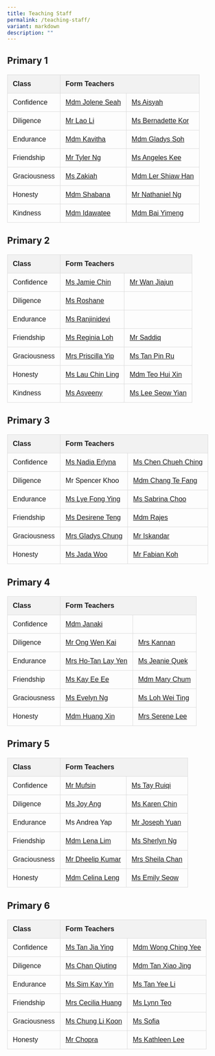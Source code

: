 ```yaml
---
title: Teaching Staff
permalink: /teaching-staff/
variant: markdown
description: ""
---
```

<style>
    table {
      border-collapse: collapse;
      width: 100%;
      font-family: sans-serif;
    }
    th, td {
      border: 1px solid #ddd;
      padding: 12px;
      text-align: left;
    }
    th {
      background-color: #f2f2f2;
      font-weight: bold;
    }
    h2 {
      margin-bottom: 20px; /* Add spacing below the heading */
    }
  </style>



<h2>Primary 1</h2>

<table>
  <tbody><tr>
    <th>Class</th>
    <th colspan="2">Form Teachers</th>
  </tr>
  <tr>
    <td>Confidence</td>
    <td><a href="mailto:seah_shi_hui_jolene@schools.gov.sg">Mdm Jolene Seah</a></td>
    <td><a href="mailto:irniaisyah_mohamed_ambri@schools.gov.sg">Ms Aisyah</a></td>
  </tr>
  <tr>
    <td>Diligence</td>
    <td><a href="mailto:lao_li@schools.gov.sg">Mr Lao Li</a></td>
    <td><a href="mailto:Kor_Hong_Yin_Bernadette@schools.gov.sg">Ms Bernadette Kor</a></td>
  </tr>
  <tr>
    <td>Endurance</td>
    <td><a href="mailto:kasinathan_vadivaloo_kavitha@schools.gov.sg">Mdm Kavitha</a></td>
    <td><a href="mailto:soh_kang_hwee_gladys@schools.gov.sg">Mdm Gladys Soh</a></td>
  </tr>
  <tr>
    <td>Friendship</td>
    <td><a href="mailto:ng_min_yu_tyler@schools.gov.sg">Mr Tyler Ng</a></td>
    <td><a href="mailto:kee_angeles@schools.gov.sg">Ms Angeles Kee</a></td>
  </tr>
  <tr>
    <td>Graciousness</td>
    <td><a href="mailto:zakiah_kassim@schools.gov.sg">Ms Zakiah</a></td>
    <td><a href="mailto:Ler_Shiaw_Han@schools.gov.sg">Mdm Ler Shiaw Han</a></td>
  </tr>
  <tr>
    <td>Honesty</td>
    <td><a href="mailto:nurjhana_shabana_musa_bharooch@schools.gov.sg">Mdm Shabana</a></td>
    <td><a href="mailto:ng_jun_ting_Nathaniel@schools.gov.sg">Mr Nathaniel Ng</a></td>
  </tr>
  <tr>
    <td>Kindness</td>
    <td><a href="mailto:idawatee_ahmad@schools.gov.sg">Mdm Idawatee</a></td>
    <td><a href="mailto:bai_yimeng@schools.gov.sg">Mdm Bai Yimeng</a></td>
  </tr>
</tbody></table>






  <title>Class Form Teachers</title>
  <style>
    table {
      border-collapse: collapse;
      width: 100%;
      font-family: sans-serif;
    }
    th, td {
      border: 1px solid #ddd;
      padding: 12px;
      text-align: left;
    }
    th {
      background-color: #f2f2f2;
      font-weight: bold;
    }
    h2 {
      margin-bottom: 20px;
    }
  </style>



<h2>Primary 2</h2>

<table>
  <tbody><tr>
    <th>Class</th>
    <th colspan="2">Form Teachers</th>
  </tr>
  <tr>
    <td>Confidence</td>
    <td><a href="mailto:chin_mee_yen@schools.gov.sg">Ms Jamie Chin</a></td>
    <td><a href="mailto:wan_jiajun@schools.gov.sg">Mr Wan Jiajun</a></td>
  </tr>
  <tr>
    <td>Diligence</td>
    <td><a href="mailto:roshane_rajandran@schools.gov.sg">Ms Roshane</a></td>
    <td></td>
  </tr>
  <tr>
    <td>Endurance</td>
    <td><a href="mailto:ranjinidevi_thanasegaram@schools.gov.sg">Ms Ranjinidevi</a></td>
    <td></td>
  </tr>
  <tr>
    <td>Friendship</td>
    <td><a href="mailto:loh_sook_yee_reginia@schools.gov.sg">Ms Reginia Loh</a></td>
    <td><a href="mailto:mohamed_saddiq_b_mohamed@schools.gov.sg">Mr Saddiq</a></td>
  </tr>
  <tr>
    <td>Graciousness</td>
    <td><a href="mailto:goh_shu_yi_priscilla@schools.gov.sg">Mrs Priscilla Yip</a></td>
    <td><a href="mailto:tan_pin_ru_a@schools.gov.sg">Ms Tan Pin Ru</a></td>
  </tr>
  <tr>
    <td>Honesty</td>
    <td><a href="mailto:lau_chin_ling@schools.gov.sg">Ms Lau Chin Ling</a></td>
    <td><a href="mailto:teo_hui_xin@schools.gov.sg">Mdm Teo Hui Xin</a></td>
  </tr>
  <tr>
    <td>Kindness</td>
    <td><a href="mailto:asveeny_sanjeevi@schools.gov.sg">Ms Asveeny</a></td>
    <td><a href="mailto:lee_seow_yian@schools.gov.sg">Ms Lee Seow Yian</a></td>
  </tr>
</tbody></table>




  <title>Class Form Teachers</title>
  <style>
    table {
      border-collapse: collapse;
      width: 100%;
      font-family: sans-serif;
    }
    th, td {
      border: 1px solid #ddd;
      padding: 12px;
      text-align: left;
    }
    th {
      background-color: #f2f2f2;
      font-weight: bold;
    }
    h2 {
      margin-bottom: 20px;
    }
  </style>



<h2>Primary 3 </h2>

<table>
  <tbody><tr>
    <th>Class</th>
    <th colspan="2">Form Teachers</th>
  </tr>
  <tr>
    <td>Confidence</td>
    <td><a href="mailto:nadia_erlyna_fauzilan@schools.gov.sg">Ms Nadia Erlyna</a></td>
    <td><a href="mailto:chen_chueh_ching@schools.gov.sg">Ms Chen Chueh Ching</a></td>
  </tr>
  <tr>
    <td>Diligence</td>
    <td>Mr Spencer Khoo</td>
    <td><a href="mailto:chang_te_fang@schools.gov.sg">Mdm Chang Te Fang</a></td>
  </tr>
  <tr>
    <td>Endurance</td>
    <td><a href="mailto:lye_fong_ying@schools.gov.sg">Ms Lye Fong Ying</a></td>
    <td><a href="mailto:sabrina_choo_pei_hoon_a@schools.gov.sg">Ms Sabrina Choo</a></td>
  </tr>
  <tr>
    <td>Friendship</td>
    <td><a href="mailto:teng_siew_hong@schools.gov.sg">Ms Desirene Teng</a></td>
    <td><a href="mailto:lakshmanan_rajeswari@schools.gov.sg">Mdm Rajes</a></td>
  </tr>
  <tr>
    <td>Graciousness</td>
    <td><a href="mailto:ng_wai_heng_gladys@schools.gov.sg">Mrs Gladys Chung</a></td>
    <td><a href="mailto:iskandar_dzulkarnain_b_isnin@schools.gov.sg">Mr Iskandar</a></td>
  </tr>
  <tr>
    <td>Honesty</td>
    <td><a href="mailto:jada_woo@schools.gov.sg">Ms Jada Woo</a></td>
    <td><a href="mailto:koh_zong_cheng_fabian@schools.gov.sg">Mr Fabian Koh</a></td>
  </tr>
</tbody></table>







  <title>Class Form Teachers</title>
  <style>
    table {
      border-collapse: collapse;
      width: 100%;
      font-family: sans-serif;
    }
    th, td {
      border: 1px solid #ddd;
      padding: 12px;
      text-align: left;
    }
    th {
      background-color: #f2f2f2;
      font-weight: bold;
    }
    h2 {
      margin-bottom: 20px;
    }
  </style>



<h2>Primary 4</h2>

<table>
  <tbody><tr>
    <th>Class</th>
    <th colspan="2">Form Teachers</th>
  </tr>
  <tr>
    <td>Confidence</td>
    <td><a href="mailto:janaki_retanam@schools.gov.sg">Mdm Janaki</a></td>
    <td></td>
  </tr>
  <tr>
    <td>Diligence</td>
    <td><a href="mailto:ong_wen_kai@schools.gov.sg">Mr Ong Wen Kai</a></td>
    <td><a href="mailto:thilagarani_kannan@schools.gov.sg">Mrs Kannan</a></td>
  </tr>
  <tr>
    <td>Endurance</td>
    <td><a href="mailto:tan_lay_yen_a@schools.gov.sg">Mrs Ho-Tan Lay Yen</a></td>
    <td><a href="mailto:Jeanie_Quek_Jun_Li@schools.gov.sg">Ms Jeanie Quek</a></td>
  </tr>
  <tr>
    <td>Friendship</td>
    <td><a href="mailto:kay_ee_ee@schools.gov.sg">Ms Kay Ee Ee</a></td>
    <td><a href="mailto:chum_siew_yun_mary@schools.gov.sg">Mdm Mary Chum</a></td>
  </tr>
  <tr>
    <td>Graciousness</td>
    <td><a href="mailto:ng_geok_neo_evelyn@schools.gov.sg">Ms Evelyn Ng</a></td>
    <td><a href="mailto:loh_Wei_Ting_A@schools.gov.sg">Ms Loh Wei Ting</a></td>
  </tr>
  <tr>
    <td>Honesty</td>
    <td><a href="mailto:huang_xin@schools.gov.sg">Mdm Huang Xin</a></td>
    <td><a href="mailto:neo_xiao_ling_serene@schools.gov.sg">Mrs Serene Lee</a></td>
  </tr>
</tbody></table>







  <title>Class Form Teachers</title>
  <style>
    table {
      border-collapse: collapse;
      width: 100%;
      font-family: sans-serif;
    }
    th, td {
      border: 1px solid #ddd;
      padding: 12px;
      text-align: left;
    }
    th {
      background-color: #f2f2f2;
      font-weight: bold;
    }
    h2 {
      margin-bottom: 20px;
    }
  </style>



<h2>Primary 5</h2>

<table>
  <tbody><tr>
    <th>Class</th>
    <th colspan="2">Form Teachers</th>
  </tr>
  <tr>
    <td>Confidence</td>
    <td><a href="mailto:abdul_mufsin@schools.gov.sg">Mr Mufsin</a></td>
    <td><a href="mailto:tay_ruiqi@schools.gov.sg">Ms Tay Ruiqi</a></td>
  </tr>
  <tr>
    <td>Diligence</td>
    <td><a href="mailto:ang_soo_en_joy@schools.gov.sg">Ms Joy Ang</a></td>
    <td><a href="mailto:karen_chin_kar_wen@schools.gov.sg">Ms Karen Chin</a></td>
  </tr>
  <tr>
    <td>Endurance</td>
    <td>Ms Andrea Yap</td>
    <td><a href="mailto:joseph_yuan_weijie@schools.gov.sg">Mr Joseph Yuan</a></td>
  </tr>
  <tr>
    <td>Friendship</td>
    <td><a href="mailto:lena_lim@schools.gov.sg">Mdm Lena Lim</a></td>
    <td><a href="mailto:ng_wee_hua@schools.gov.sg">Ms Sherlyn Ng</a></td>
  </tr>
  <tr>
    <td>Graciousness</td>
    <td><a href="mailto:dheelip_kumar_mohana_dass@schools.gov.sg">Mr Dheelip Kumar</a></td>
    <td><a href="mailto:tay_sock_hwee_sheila@schools.gov.sg">Mrs Sheila Chan</a></td>
  </tr>
  <tr>
    <td>Honesty</td>
    <td><a href="mailto:leng_sok_wah_celina@schools.gov.sg">Mdm Celina Leng</a></td>
    <td><a href="mailto:seow_pei_suan_emily@schools.gov.sg">Ms Emily Seow</a></td>
  </tr>
</tbody></table>







  <title>Class Form Teachers</title>
  <style>
    table {
      border-collapse: collapse;
      width: 100%;
      font-family: sans-serif;
    }
    th, td {
      border: 1px solid #ddd;
      padding: 12px;
      text-align: left;
    }
    th {
      background-color: #f2f2f2;
      font-weight: bold;
    }
    h2 {
      margin-bottom: 20px;
    }
  </style>



<h2>Primary 6</h2>

<table>
  <tbody><tr>
    <th>Class</th>
    <th colspan="2">Form Teachers</th>
  </tr>
  <tr>
    <td>Confidence</td>
    <td><a href="mailto:tan_jia_ying_a@schools.gov.sg">Ms Tan Jia Ying</a></td>
    <td><a href="mailto:wong_ching_yee@schools.gov.sg">Mdm Wong Ching Yee</a></td>
  </tr>
  <tr>
    <td>Diligence</td>
    <td><a href="mailto:chan_qiuting@schools.gov.sg">Ms Chan Qiuting</a></td>
    <td><a href="mailto:tan_xiao_jing@schools.gov.sg">Mdm Tan Xiao Jing</a></td>
  </tr>
  <tr>
    <td>Endurance</td>
    <td><a href="mailto:sim_kay_yin@schools.gov.sg">Ms Sim Kay Yin</a></td>
    <td><a href="mailto:tan_yee_li@schools.gov.sg">Ms Tan Yee Li</a></td>
  </tr>
  <tr>
    <td>Friendship</td>
    <td><a href="mailto:oh_seow_huey_cecilia@schools.gov.sg">Mrs Cecilia Huang</a></td>
    <td><a href="mailto:teo_mei_ling_lynn@schools.gov.sg">Ms Lynn Teo</a></td>
  </tr>
  <tr>
    <td>Graciousness</td>
    <td><a href="mailto:chung_li_koon@schools.gov.sg">Ms Chung Li Koon</a></td>
    <td><a href="mailto:sofia_samri@schools.gov.sg">Ms Sofia</a></td>
  </tr>
  <tr>
    <td>Honesty</td>
    <td><a href="mailto:pavanjeev_singh_chopra@schools.gov.sg">Mr Chopra</a></td>
    <td><a href="mailto:kathleen_lee_mui_hwa_a@schools.gov.sg">Ms Kathleen Lee</a></td>
  </tr>
</tbody></table>


